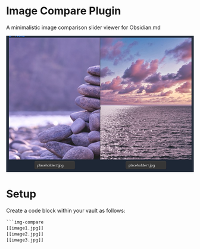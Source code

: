 # Image Compare Plugin
A minimalistic image comparison slider viewer for Obsidian.md

![](/images/preview.png)

# Setup
Create a code block within your vault as follows:
```
```img-compare
[[image1.jpg]]
[[image2.jpg]]
[[image3.jpg]]
```
```
